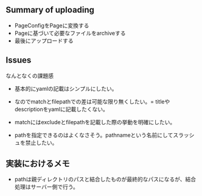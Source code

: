 
## Summary of uploading

* PageConfigをPageに変換する
* Pageに基づいて必要なファイルをarchiveする
* 最後にアップロードする

## Issues

なんとなくの課題感
* 基本的にyamlの記載はシンプルにしたい。
* なのでmatchとfilepathでの差は可能な限り無くしたい。= titleやdescriptionをyamlに記載したくない。

* matchにはexcludeとfilepathを記載した際の挙動を明確にしたい。
* pathを指定できるのはよくなさそう。pathnameという名前にしてスラッシュを禁止したい。


## 実装におけるメモ
* pathは親ディレクトリのパスと結合したものが最終的なパスになるが、結合処理はサーバー側で行う。